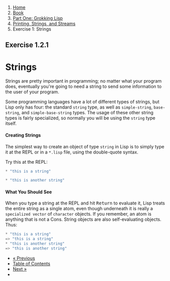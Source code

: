 <ol class="breadcrumb">
  <li><a href="/">Home</a></li>
  <li><a href="/book/">Book</a></li>
  <li><a href="/book/1-0-0-overview/">Part One: Grokking Lisp</a></li>
  <li><a href="/book/1-02-00-input-output/">Printing, Strings, and Streams</a></li>
  <li class="active">Exercise 1: Strings</li>
</ol>

## Exercise 1.2.1

# Strings

Strings are pretty important in programming; no matter what your program does, eventually you're going to need a string to send some information to the user of your program.

Some programming languages have a lot of different types of strings, but Lisp only has four: the standard `string` type, as well as `simple-string`, `base-string`, and `simple-base-string` types.  The usage of these other string types is fairly specialized, so normally you will be using the `string` type itself.

#### Creating Strings

The simplest way to create an object of type `string` in Lisp is to simply type it at the REPL or in a `*.lisp` file, using the double-quote syntax.

Try this at the REPL:

```lisp
* "this is a string"

* "this is another string"
```

#### What You Should See

When you type a string at the REPL and hit <kbd>Return</kbd> to evaluate it, Lisp treats the entire string as a single atom, even though underneath it is really a `specialized vector` of `character` objects.  If you remember, an atom is anything that is not a Cons.  String objects are also self-evaluating objects.  Thus:

```lisp
* "this is a string"
=> "this is a string"
* "this is another string"
=> "this is another string"
```

<ul class="pager">
  <li class="previous"><a href="/book/1-02-00-input-output/">&laquo; Previous</a></li>
  <li><a href="/book/">Table of Contents</a></li>
  <li class="next"><a href="/book/1-02-02-more-strings.md">Next &raquo;</a><li>
</ul>
